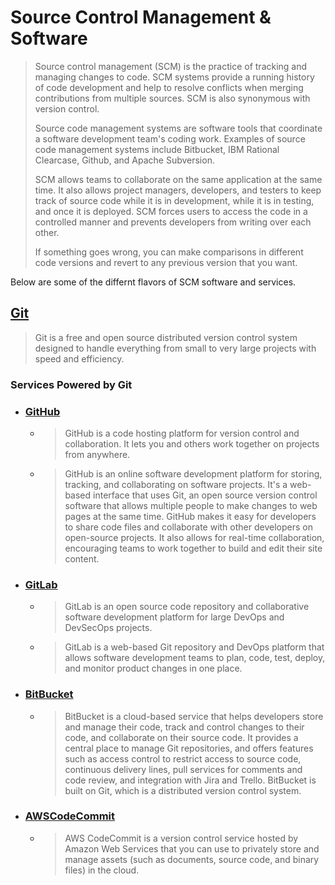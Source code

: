 # Source Control Management & Software

> Source control management (SCM) is the practice of tracking and managing changes to code. SCM systems provide a running history of code development and help to resolve conflicts when merging contributions from multiple sources. SCM is also synonymous with version control.
>
>Source code management systems are software tools that coordinate a software development team's coding work. Examples of source code management systems include Bitbucket, IBM Rational Clearcase, Github, and Apache Subversion.
>
>SCM allows teams to collaborate on the same application at the same time. It also allows project managers, developers, and testers to keep track of source code while it is in development, while it is in testing, and once it is deployed. SCM forces users to access the code in a controlled manner and prevents developers from writing over each other.
>
>If something goes wrong, you can make comparisons in different code versions and revert to any previous version that you want.

Below are some of the differnt flavors of SCM software and services.

## [Git](Git/Git.md)

>Git is a free and open source distributed version control system designed to handle everything from small to very large projects with speed and efficiency.

### Services Powered by Git
- ### [GitHub](Git/GitHub.md)
    - >GitHub is a code hosting platform for version control and collaboration. It lets you and others work together on projects from anywhere.
    - >GitHub is an online software development platform for storing, tracking, and collaborating on software projects. It's a web-based interface that uses Git, an open source version control software that allows multiple people to make changes to web pages at the same time. GitHub makes it easy for developers to share code files and collaborate with other developers on open-source projects. It also allows for real-time collaboration, encouraging teams to work together to build and edit their site content.

- ### [GitLab](Git/GitLab.md)
    - >GitLab is an open source code repository and collaborative software development platform for large DevOps and DevSecOps projects.
    - >GitLab is a web-based Git repository and DevOps platform that allows software development teams to plan, code, test, deploy, and monitor product changes in one place.


- ### [BitBucket](Git/BitBucket.md)
    - >BitBucket is a cloud-based service that helps developers store and manage their code, track and control changes to their code, and collaborate on their source code. It provides a central place to manage Git repositories, and offers features such as access control to restrict access to source code, continuous delivery lines, pull services for comments and code review, and integration with Jira and Trello. BitBucket is built on Git, which is a distributed version control system.


- ### [AWSCodeCommit](Git/AWSCodeCommit.md)
    - >AWS CodeCommit is a version control service hosted by Amazon Web Services that you can use to privately store and manage assets (such as documents, source code, and binary files) in the cloud.



